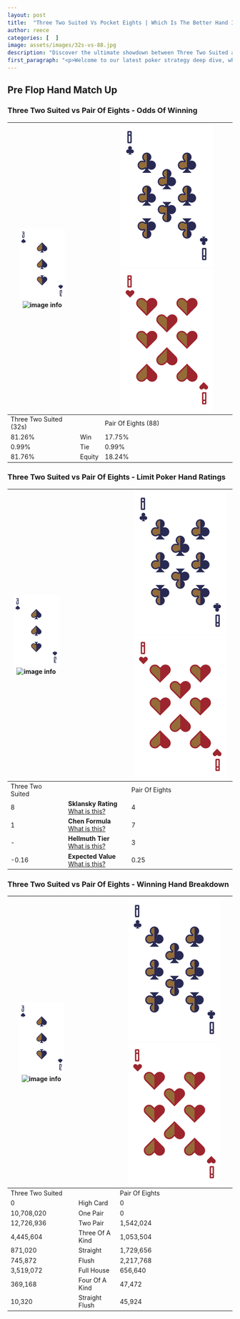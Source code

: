 ```yaml
---
layout: post
title:  "Three Two Suited Vs Pocket Eights | Which Is The Better Hand In Poker? A Complete Guide"
author: reece
categories: [  ]
image: assets/images/32s-vs-88.jpg
description: "Discover the ultimate showdown between Three Two Suited and Pair Of Eights in poker! Uncover the odds, strategies, and scenarios where one hand triumphs over the other. Get ready to up your poker game with this thrilling analysis."
first_paragraph: "<p>Welcome to our latest poker strategy deep dive, where we're pitting two distinct hands against each other in a high-stakes showdown: Three Two Suited vs Pair Of Eights.</p><p>In the dynamic world of poker, every decision counts, and knowing which hand holds the upper hand is key to your success at the table.</p><p>In this article, we'll dissect these two hands, explore the scenarios where one dominates the other, and equip you with the knowledge to make strategic choices that can tip the odds in your favor.</p><p>Get ready to unravel the intriguing dynamics of these poker hands and elevate your game to new heights.</p>"
---
```




[comment]: # (sp0)

## Pre Flop Hand Match Up

<div class="table hand-ratings" markdown="1"> 



### Three Two Suited vs Pair Of Eights - Odds Of Winning


    
| ![image info](assets/images/hand1/3.png) ![image info](assets/images/hand1/2s.png) |  | ![image info](assets/images/hand2/8.png) ![image info](assets/images/hand2/8o.png) |
| -------- | -------- | -------- |
| Three Two Suited (32s) |  | Pair Of Eights (88) |
| 81.26% | Win | 17.75% |
| 0.99% | Tie | 0.99% |
| 81.76% | Equity | 18.24% |




[comment]: # (sp1)



### Three Two Suited vs Pair Of Eights - Limit Poker Hand Ratings


    
| ![image info](assets/images/hand1/3.png) ![image info](assets/images/hand1/2s.png) |  | ![image info](assets/images/hand2/8.png) ![image info](assets/images/hand2/8o.png) |
| -------- | -------- | -------- |
| Three Two Suited |  | Pair Of Eights |
| 8 | **Sklansky Rating** [What is this?](/sklansky-rating-explained) | 4 |
| 1 | **Chen Formula** [What is this?](/chen-formula-explained) | 7 |
| - | **Hellmuth Tier** [What is this?](/Hellmuth-tier-explained) | 3 |
| -0.16 | **Expected Value** [What is this?](/expected-value-explained) | 0.25 |




[comment]: # (sp2)



### Three Two Suited vs Pair Of Eights - Winning Hand Breakdown


    
| ![image info](assets/images/hand1/3.png) ![image info](assets/images/hand1/2s.png) |  | ![image info](assets/images/hand2/8.png) ![image info](assets/images/hand2/8o.png) |
| -------- | -------- | -------- |
| Three Two Suited |  | Pair Of Eights |
| 0 | High Card | 0 |
| 10,708,020 | One Pair | 0 |
| 12,726,936 | Two Pair | 1,542,024 |
| 4,445,604 | Three Of A Kind | 1,053,504 |
| 871,020 | Straight | 1,729,656 |
| 745,872 | Flush | 2,217,768 |
| 3,519,072 | Full House | 656,640 |
| 369,168 | Four Of A Kind | 47,472 |
| 10,320 | Straight Flush | 45,924 |




[comment]: # (sp3)



</div>

[comment]: # (sp4)



[comment]: # (sp5)

